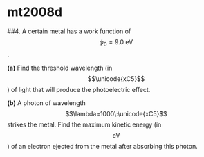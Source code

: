 # mt2008d

##4.
A certain metal has a work function of $$\phi_0=9.0\:\text{eV}$$.

**(a)** Find the threshold wavelength (in $$\unicode{xC5}$$) of light that will produce the photoelectric effect.

**(b)** A photon of wavelength $$\lambda=1000\:\unicode{xC5}$$ strikes the metal. Find the maximum kinetic energy (in $$\text{eV}$$) of an electron ejected from the metal after absorbing this photon.